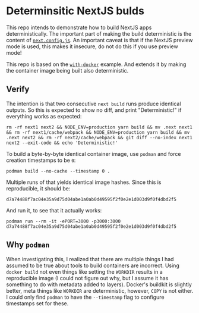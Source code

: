 # Determinsitic NextJS bulds

This repo intends to demonstrate how to build NextJS apps deterministically. The important part of making the build deterministic is the content of [`next.config.js`](./next.config.js). An important caveat is that if the NextJS preview mode is used, this makes it insecure, do not do this if you use preview mode!

This repo is based on the [`with-docker`](https://github.com/vercel/next.js/tree/canary/examples/with-docker) example. And extends it by making the container image being built also deterministic.

## Verify

The intention is that two consecutive `next build` runs produce identical outputs. So this is expected to show no diff, and print "Deterministic!" if everything works as expected:

```
rm -rf next1 next2 && NODE_ENV=production yarn build && mv .next next1 && rm -rf next1/cache/webpack && NODE_ENV=production yarn build && mv .next next2 && rm -rf next2/cache/webpack && git diff --no-index next1 next2 --exit-code && echo 'Deterministic!'
```

To build a byte-by-byte identical container image, use `podman` and force creation timestamps to be `0`:

```
podman build --no-cache --timestamp 0 .
```

Multiple runs of that yields identical image hashes. Since this is reproducible, it should be:

```
d7a74488f7ac04e35a9d75d04abe1a0ab0d49595f2f0e2e1d003d9f0f4dbd2f5
```

And run it, to see that it actually works:

```
podman run --rm -it -ePORT=3000 -p3000:3000 d7a74488f7ac04e35a9d75d04abe1a0ab0d49595f2f0e2e1d003d9f0f4dbd2f5
```

## Why `podman`

When investigating this, I realized that there are multiple things I had assumed to be true about tools to build containers are incorrect. Using `docker build` not even things like setting the `WORKDIR` results in a reproducible image (I could not figure out why, but I assume it has something to do with metadata added to layers). Docker's buildkit is slightly better, meta things like `WORKDIR` are deterministic, however, `COPY` is not either. I could only find `podman` to have the `--timestamp` flag to configure timestamps set for these.
